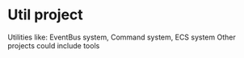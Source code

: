 # Util project

Utilities like: EventBus system, Command system, ECS system
Other projects could include tools
